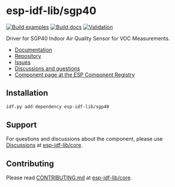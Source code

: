 # esp-idf-lib/sgp40

[![Build examples](https://github.com/esp-idf-lib/sgp40/actions/workflows//build.yml/badge.svg)](https://github.com/esp-idf-lib/sgp40/actions/workflows//build.yml)
[![Build docs](https://github.com/esp-idf-lib/sgp40/actions/workflows//build-docs.yml/badge.svg)](https://github.com/esp-idf-lib/sgp40/actions/workflows//build-docs.yml)
[![Validation](https://github.com/esp-idf-lib/sgp40/actions/workflows//validate-component.yml/badge.svg)](https://github.com/esp-idf-lib/sgp40/actions/workflows//validate-component.yml)

Driver for SGP40 Indoor Air Quality Sensor for VOC Measurements.

* [Documentation](https://esp-idf-lib.github.io/sgp40/)
* [Repository](https://github.com/esp-idf-lib/sgp40)
* [Issues](https://github.com/esp-idf-lib/sgp40/issues)
* [Discussions and questions](https://github.com/esp-idf-lib/core/discussions)
* [Component page at the ESP Component Registry](https://components.espressif.com/components/esp-idf-lib/sgp40)

## Installation

```sh
idf.py add-dependency esp-idf-lib/sgp40
```

## Support

For questions and discussions about the component, please use
[Discussions](https://github.com/esp-idf-lib/core/discussions)
at [esp-idf-lib/core](https://github.com/esp-idf-lib/core).

## Contributing

Please read [CONTRIBUTING.md](https://github.com/esp-idf-lib/core/blob/main/CONTRIBUTING.md)
at [esp-idf-lib/core](https://github.com/esp-idf-lib/core).
